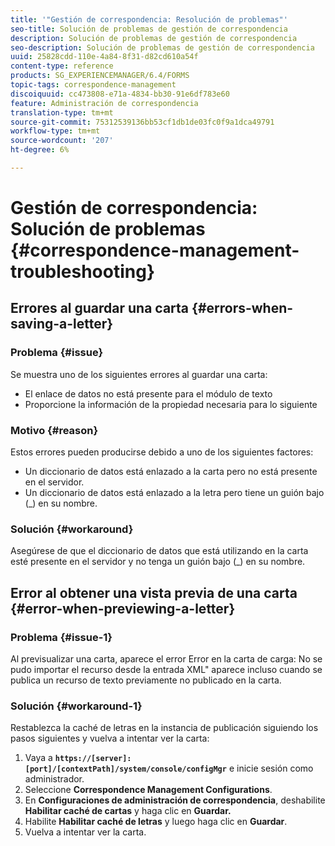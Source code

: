 ```yaml
---
title: '"Gestión de correspondencia: Resolución de problemas"'
seo-title: Solución de problemas de gestión de correspondencia
description: Solución de problemas de gestión de correspondencia
seo-description: Solución de problemas de gestión de correspondencia
uuid: 25828cdd-110e-4a84-8f31-d82cd610a54f
content-type: reference
products: SG_EXPERIENCEMANAGER/6.4/FORMS
topic-tags: correspondence-management
discoiquuid: cc473808-e71a-4834-bb30-91e6df783e60
feature: Administración de correspondencia
translation-type: tm+mt
source-git-commit: 75312539136bb53cf1db1de03fc0f9a1dca49791
workflow-type: tm+mt
source-wordcount: '207'
ht-degree: 6%

---
```



# Gestión de correspondencia: Solución de problemas {#correspondence-management-troubleshooting}

## Errores al guardar una carta {#errors-when-saving-a-letter}

### Problema {#issue}

Se muestra uno de los siguientes errores al guardar una carta:

* El enlace de datos no está presente para el módulo de texto
* Proporcione la información de la propiedad necesaria para lo siguiente

### Motivo {#reason}

Estos errores pueden producirse debido a uno de los siguientes factores:

* Un diccionario de datos está enlazado a la carta pero no está presente en el servidor.
* Un diccionario de datos está enlazado a la letra pero tiene un guión bajo (_) en su nombre.

### Solución {#workaround}

Asegúrese de que el diccionario de datos que está utilizando en la carta esté presente en el servidor y no tenga un guión bajo (_) en su nombre.

## Error al obtener una vista previa de una carta {#error-when-previewing-a-letter}

### Problema {#issue-1}

Al previsualizar una carta, aparece el error Error en la carta de carga: No se pudo importar el recurso desde la entrada XML&quot; aparece incluso cuando se publica un recurso de texto previamente no publicado en la carta.

### Solución {#workaround-1}

Restablezca la caché de letras en la instancia de publicación siguiendo los pasos siguientes y vuelva a intentar ver la carta:

1. Vaya a **`https://[server]:[port]/[contextPath]/system/console/configMgr`** e inicie sesión como administrador.
1. Seleccione **Correspondence Management Configurations**.
1. En **Configuraciones de administración de correspondencia**, deshabilite **Habilitar caché de cartas** y haga clic en **Guardar.**
1. Habilite **Habilitar caché de letras** y luego haga clic en **Guardar**.
1. Vuelva a intentar ver la carta.

